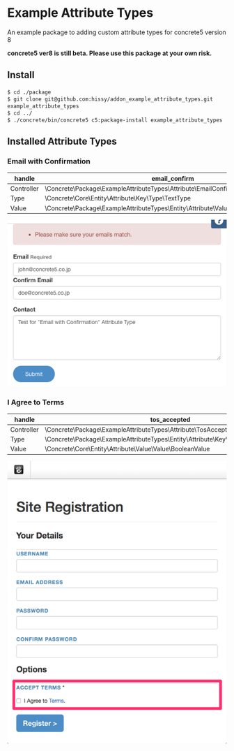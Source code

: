 # Example Attribute Types

An example package to adding custom attribute types for concrete5 version 8

**concrete5 ver8 is still beta. Please use this package at your own risk.**

## Install

```
$ cd ./package
$ git clone git@github.com:hissy/addon_example_attribute_types.git example_attribute_types
$ cd ../
$ ./concrete/bin/concrete5 c5:package-install example_attribute_types
```

## Installed Attribute Types

### Email with Confirmation

| handle | email_confirm |
| ---- | ---- |
| Controller | \Concrete\Package\ExampleAttributeTypes\Attribute\EmailConfirm\Controller |
| Type | \Concrete\Core\Entity\Attribute\Key\Type\TextType |
| Value | \Concrete\Package\ExampleAttributeTypes\Entity\Attribute\Value\Value\ConfirmTextValue |

![email_confirm](https://github.com/hissy/addon_example_attribute_types/blob/master/screenshot1.png?raw=true)

### I Agree to Terms

| handle | tos_accepted |
| ---- | ---- |
| Controller | \Concrete\Package\ExampleAttributeTypes\Attribute\TosAccepted\Controller |
| Type | \Concrete\Package\ExampleAttributeTypes\Entity\Attribute\Key\Type\TosAcceptedType |
| Value | \Concrete\Core\Entity\Attribute\Value\Value\BooleanValue |

![tos_accepted](https://github.com/hissy/addon_example_attribute_types/blob/master/screenshot2.png?raw=true)

